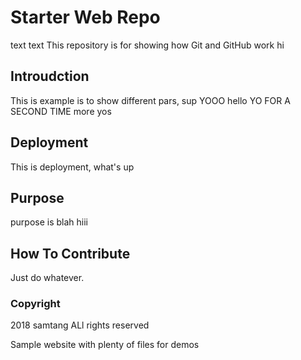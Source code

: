 # Starter Web Repo
text text
This repository is for showing how Git and GitHub work
hi
## Introudction

This is example is to show different pars, sup
YOOO hello
YO FOR A SECOND TIME
more yos
## Deployment

This is deployment, what's up

## Purpose
purpose is blah
hiii

## How To Contribute
Just do whatever.

### Copyright
2018 samtang
ALl rights reserved


Sample website with plenty of files for demos